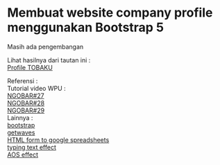 # Membuat website company profile menggunakan Bootstrap 5

Masih ada pengembangan

Lihat hasilnya dari tautan ini :  
[Profile TOBAKU](https://dimas-anjaymabar.github.io/tobaku-profile/ "preview")

Referensi :  
Tutorial video WPU :  
[NGOBAR#27](https://youtu.be/LkR-9Z1sle8 "Web Programming UNPAS")  
[NGOBAR#28](https://youtu.be/65Jv9Y13eVo "Web Programming UNPAS")  
[NGOBAR#29](https://youtu.be/2XosKncBoQ4 "Web Programming UNPAS")  
Lainnya :  
[bootstrap](https://getbootstrap.com/ "Bootstrap")  
[getwaves](https://getwaves.io/ "Getwaves")  
[HTML form to google spreadsheets](https://github.com/jamiewilson/form-to-google-sheets "jamiewilson")  
[typing text effect](https://github.com/mattboldt/typed.js/ "Jamie Wilson")  
[AOS effect](https://github.com/michalsnik/aos "Michał Sajnóg")
